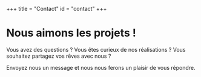 +++
title = "Contact"
id = "contact"
+++

# Nous aimons les projets !

Vous avez des questions ? Vous êtes curieux de nos réalisations ? Vous souhaitez partagez vos rêves avec nous ?

Envoyez nous un message et nous nous ferons un plaisir de vous répondre.
